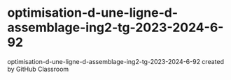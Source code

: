 # optimisation-d-une-ligne-d-assemblage-ing2-tg-2023-2024-6-92
optimisation-d-une-ligne-d-assemblage-ing2-tg-2023-2024-6-92 created by GitHub Classroom


